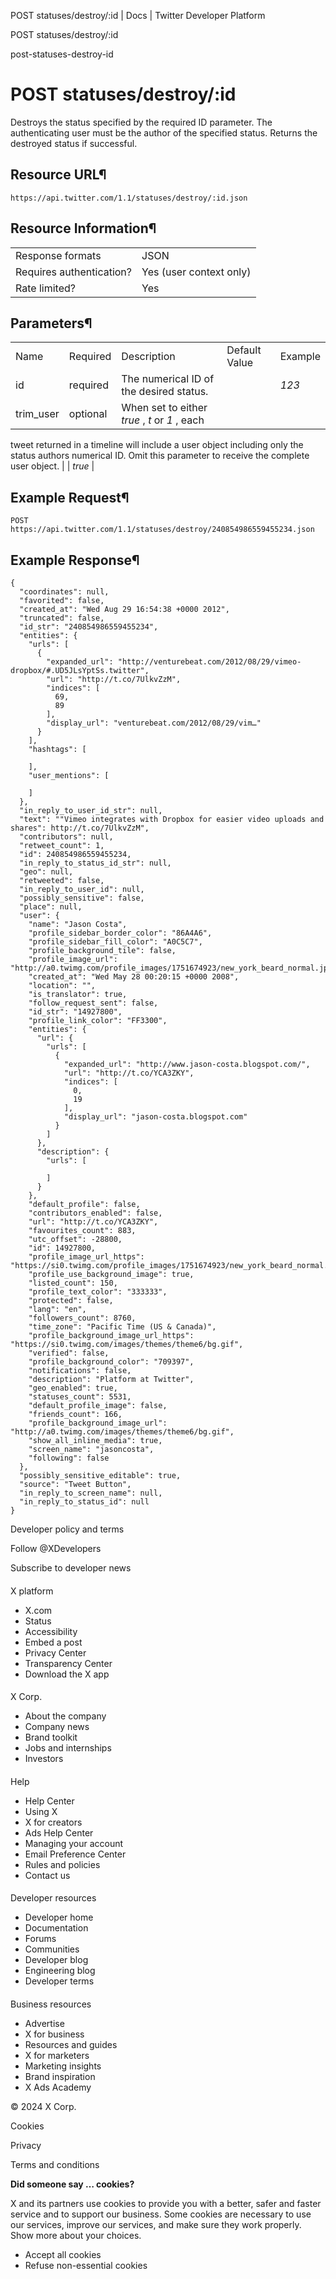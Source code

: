



POST statuses/destroy/:id | Docs | Twitter Developer Platform 





































































































POST statuses/destroy/:id



post-statuses-destroy-id

POST statuses/destroy/:id
=========================




Destroys the status specified by the required ID parameter. The
authenticating user must be the author of the specified status. Returns
the destroyed status if successful.


Resource URL¶
-------------


`https://api.twitter.com/1.1/statuses/destroy/:id.json`


Resource Information¶
---------------------




|  |  |
| --- | --- |
| Response formats | JSON |
| Requires authentication? | Yes (user context only) |
| Rate limited? | Yes |


Parameters¶
-----------




|  |  |  |  |  |
| --- | --- | --- | --- | --- |
| Name | Required | Description | Default Value | Example |
| id | required | The numerical ID of the desired status. |  | *123* |
| trim\_user | optional | When set to either *true* , *t* or *1* , each
tweet returned in a timeline will include a user object including only
the status authors numerical ID. Omit this parameter to receive the
complete user object. |  | *true* |


Example Request¶
----------------


`POST https://api.twitter.com/1.1/statuses/destroy/240854986559455234.json`


Example Response¶
-----------------



```
{
  "coordinates": null,
  "favorited": false,
  "created_at": "Wed Aug 29 16:54:38 +0000 2012",
  "truncated": false,
  "id_str": "240854986559455234",
  "entities": {
    "urls": [
      {
        "expanded_url": "http://venturebeat.com/2012/08/29/vimeo-dropbox/#.UD5JLsYptSs.twitter",
        "url": "http://t.co/7UlkvZzM",
        "indices": [
          69,
          89
        ],
        "display_url": "venturebeat.com/2012/08/29/vim…"
      }
    ],
    "hashtags": [

    ],
    "user_mentions": [

    ]
  },
  "in_reply_to_user_id_str": null,
  "text": ""Vimeo integrates with Dropbox for easier video uploads and shares": http://t.co/7UlkvZzM",
  "contributors": null,
  "retweet_count": 1,
  "id": 240854986559455234,
  "in_reply_to_status_id_str": null,
  "geo": null,
  "retweeted": false,
  "in_reply_to_user_id": null,
  "possibly_sensitive": false,
  "place": null,
  "user": {
    "name": "Jason Costa",
    "profile_sidebar_border_color": "86A4A6",
    "profile_sidebar_fill_color": "A0C5C7",
    "profile_background_tile": false,
    "profile_image_url": "http://a0.twimg.com/profile_images/1751674923/new_york_beard_normal.jpg",
    "created_at": "Wed May 28 00:20:15 +0000 2008",
    "location": "",
    "is_translator": true,
    "follow_request_sent": false,
    "id_str": "14927800",
    "profile_link_color": "FF3300",
    "entities": {
      "url": {
        "urls": [
          {
            "expanded_url": "http://www.jason-costa.blogspot.com/",
            "url": "http://t.co/YCA3ZKY",
            "indices": [
              0,
              19
            ],
            "display_url": "jason-costa.blogspot.com"
          }
        ]
      },
      "description": {
        "urls": [

        ]
      }
    },
    "default_profile": false,
    "contributors_enabled": false,
    "url": "http://t.co/YCA3ZKY",
    "favourites_count": 883,
    "utc_offset": -28800,
    "id": 14927800,
    "profile_image_url_https": "https://si0.twimg.com/profile_images/1751674923/new_york_beard_normal.jpg",
    "profile_use_background_image": true,
    "listed_count": 150,
    "profile_text_color": "333333",
    "protected": false,
    "lang": "en",
    "followers_count": 8760,
    "time_zone": "Pacific Time (US & Canada)",
    "profile_background_image_url_https": "https://si0.twimg.com/images/themes/theme6/bg.gif",
    "verified": false,
    "profile_background_color": "709397",
    "notifications": false,
    "description": "Platform at Twitter",
    "geo_enabled": true,
    "statuses_count": 5531,
    "default_profile_image": false,
    "friends_count": 166,
    "profile_background_image_url": "http://a0.twimg.com/images/themes/theme6/bg.gif",
    "show_all_inline_media": true,
    "screen_name": "jasoncosta",
    "following": false
  },
  "possibly_sensitive_editable": true,
  "source": "Tweet Button",
  "in_reply_to_screen_name": null,
  "in_reply_to_status_id": null
}
```


















Developer policy and terms


Follow @XDevelopers


Subscribe to developer news












#### 
 X platform


* X.com
* Status
* Accessibility
* Embed a post
* Privacy Center
* Transparency Center
* Download the X app




#### 
 X Corp.


* About the company
* Company news
* Brand toolkit
* Jobs and internships
* Investors




#### 
 Help


* Help Center
* Using X
* X for creators
* Ads Help Center
* Managing your account
* Email Preference Center
* Rules and policies
* Contact us




#### 
 Developer resources


* Developer home
* Documentation
* Forums
* Communities
* Developer blog
* Engineering blog
* Developer terms




#### 
 Business resources


* Advertise
* X for business
* Resources and guides
* X for marketers
* Marketing insights
* Brand inspiration
* X Ads Academy









 © 2024 X Corp.
 


Cookies


Privacy


Terms and conditions






















**Did someone say … cookies?**  
  


 X and its partners use cookies to provide you with a better, safer and
 faster service and to support our business. Some cookies are necessary to use
 our services, improve our services, and make sure they work properly.
 Show more about your choices.


 




* Accept all cookies
* Refuse non-essential cookies















